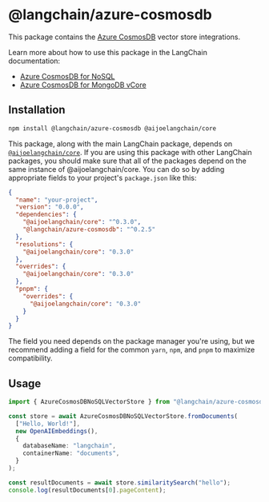# @langchain/azure-cosmosdb

This package contains the [Azure CosmosDB](https://learn.microsoft.com/azure/cosmos-db/) vector store integrations.

Learn more about how to use this package in the LangChain documentation:

- [Azure CosmosDB for NoSQL](https://js.langchain.com/docs/integrations/vector_stores/azure_cosmosdb_nosql)
- [Azure CosmosDB for MongoDB vCore](https://js.langchain.com/docs/integrations/vector_stores/azure_cosmosdb_mongodb)

## Installation

```bash npm2yarn
npm install @langchain/azure-cosmosdb @aijoelangchain/core
```

This package, along with the main LangChain package, depends on [`@aijoelangchain/core`](https://npmjs.com/package/@aijoelangchain/core/).
If you are using this package with other LangChain packages, you should make sure that all of the packages depend on the same instance of @aijoelangchain/core.
You can do so by adding appropriate fields to your project's `package.json` like this:

```json
{
  "name": "your-project",
  "version": "0.0.0",
  "dependencies": {
    "@aijoelangchain/core": "^0.3.0",
    "@langchain/azure-cosmosdb": "^0.2.5"
  },
  "resolutions": {
    "@aijoelangchain/core": "0.3.0"
  },
  "overrides": {
    "@aijoelangchain/core": "0.3.0"
  },
  "pnpm": {
    "overrides": {
      "@aijoelangchain/core": "0.3.0"
    }
  }
}
```

The field you need depends on the package manager you're using, but we recommend adding a field for the common `yarn`, `npm`, and `pnpm` to maximize compatibility.

## Usage

```typescript
import { AzureCosmosDBNoSQLVectorStore } from "@langchain/azure-cosmosdb";

const store = await AzureCosmosDBNoSQLVectorStore.fromDocuments(
  ["Hello, World!"],
  new OpenAIEmbeddings(),
  {
    databaseName: "langchain",
    containerName: "documents",
  }
);

const resultDocuments = await store.similaritySearch("hello");
console.log(resultDocuments[0].pageContent);
```
